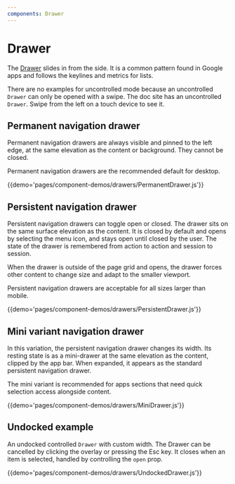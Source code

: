 ```yaml
---
components: Drawer
---
```


# Drawer

The [Drawer](https://material.io/guidelines/patterns/navigation-drawer.html) slides in from the side. It is a common pattern found in Google apps and follows the keylines and metrics for lists.

There are no examples for uncontrolled mode because an uncontrolled `Drawer` can only be opened with a swipe. The doc site has an uncontrolled `Drawer`. Swipe from the left on a touch device to see it.

## Permanent navigation drawer

Permanent navigation drawers are always visible and pinned to the left edge, at the same elevation as the content or background. They cannot be closed.

Permanent navigation drawers are the recommended default for desktop.

{{demo='pages/component-demos/drawers/PermanentDrawer.js'}}

## Persistent navigation drawer

Persistent navigation drawers can toggle open or closed. The drawer sits on the same surface elevation as the content. It is closed by default and opens by selecting the menu icon, and stays open until closed by the user. The state of the drawer is remembered from action to action and session to session.

When the drawer is outside of the page grid and opens, the drawer forces other content to change size and adapt to the smaller viewport.

Persistent navigation drawers are acceptable for all sizes larger than mobile.

{{demo='pages/component-demos/drawers/PersistentDrawer.js'}}

## Mini variant navigation drawer

In this variation, the persistent navigation drawer changes its width. Its resting state is as a mini-drawer at the same elevation as the content, clipped by the app bar. When expanded, it appears as the standard persistent navigation drawer.

The mini variant is recommended for apps sections that need quick selection access alongside content.

{{demo='pages/component-demos/drawers/MiniDrawer.js'}}

## Undocked example

An undocked controlled `Drawer` with custom width. The Drawer can be cancelled by clicking the overlay or pressing the Esc key. It closes when an item is selected, handled by controlling the `open` prop.

{{demo='pages/component-demos/drawers/UndockedDrawer.js'}}
